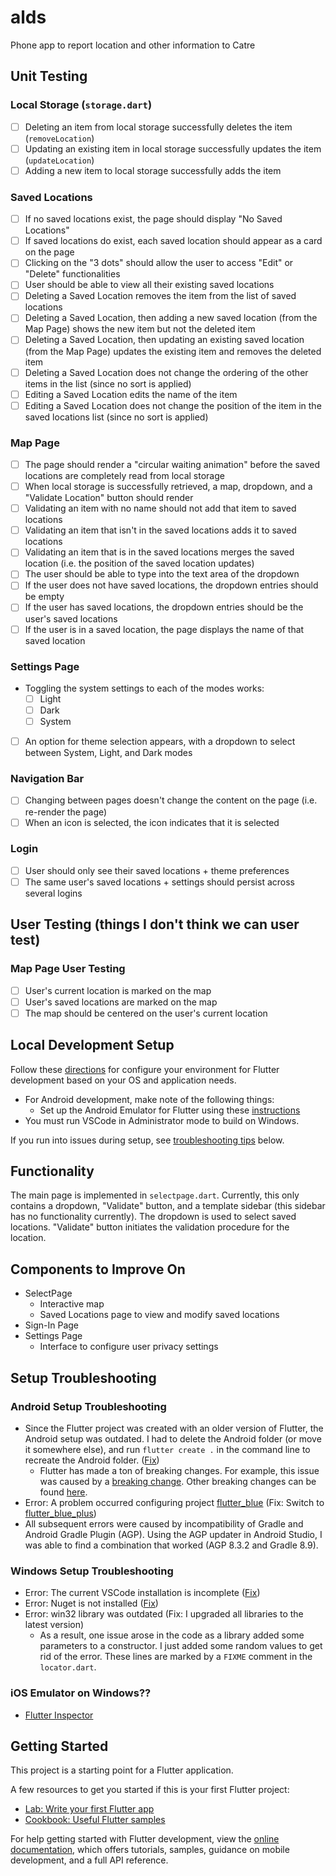# alds

Phone app to report location and other information to Catre

## Unit Testing

### Local Storage (`storage.dart`)

- [ ] Deleting an item from local storage successfully deletes the item (`removeLocation`)
- [ ] Updating an existing item in local storage successfully updates the item (`updateLocation`)
- [ ] Adding a new item to local storage successfully adds the item

### Saved Locations

- [ ] If no saved locations exist, the page should display "No Saved Locations"
- [ ] If saved locations do exist, each saved location should appear as a card on the page
- [ ] Clicking on the "3 dots" should allow the user to access "Edit" or "Delete" functionalities
- [ ] User should be able to view all their existing saved locations
- [ ] Deleting a Saved Location removes the item from the list of saved locations
- [ ] Deleting a Saved Location, then adding a new saved location (from the Map Page) shows the new item but not the deleted item
- [ ] Deleting a Saved Location, then updating an existing saved location (from the Map Page) updates the existing item and removes the deleted item
- [ ] Deleting a Saved Location does not change the ordering of the other items in the list (since no sort is applied)
- [ ] Editing a Saved Location edits the name of the item
- [ ] Editing a Saved Location does not change the position of the item in the saved locations list (since no sort is applied)

### Map Page

- [ ] The page should render a "circular waiting animation" before the saved locations are completely read from local storage
- [ ] When local storage is successfully retrieved, a map, dropdown, and a "Validate Location" button should render
- [ ] Validating an item with no name should not add that item to saved locations
- [ ] Validating an item that isn't in the saved locations adds it to saved locations
- [ ] Validating an item that is in the saved locations merges the saved location (i.e. the position of the saved location updates)
- [ ] The user should be able to type into the text area of the dropdown
- [ ] If the user does not have saved locations, the dropdown entries should be empty
- [ ] If the user has saved locations, the dropdown entries should be the user's saved locations
- [ ] If the user is in a saved location, the page displays the name of that saved location

### Settings Page

- Toggling the system settings to each of the modes works:
  - [ ] Light
  - [ ] Dark
  - [ ] System
- [ ] An option for theme selection appears, with a dropdown to select between System, Light, and Dark modes

### Navigation Bar

- [ ] Changing between pages doesn't change the content on the page (i.e. re-render the page)
- [ ] When an icon is selected, the icon indicates that it is selected

### Login

- [ ] User should only see their saved locations + theme preferences
- [ ] The same user's saved locations + settings should persist across several logins

## User Testing (things I don't think we can user test)

### Map Page User Testing

- [ ] User's current location is marked on the map
- [ ] User's saved locations are marked on the map
- [ ] The map should be centered on the user's current location

## Local Development Setup

Follow these [directions](https://docs.flutter.dev/get-started/install) for configure your environment for Flutter development based on your OS and application needs.

- For Android development, make note of the following things:
  - Set up the Android Emulator for Flutter using these [instructions](https://docs.flutter.dev/get-started/install/windows/mobile#set-up-the-android-emulator)
- You must run VSCode in Administrator mode to build on Windows.

If you run into issues during setup, see [troubleshooting tips](#setup-troubleshooting) below.

## Functionality

The main page is implemented in `selectpage.dart`. Currently, this only contains a dropdown, "Validate" button, and a template sidebar (this sidebar has no functionality currently). The dropdown is used to select saved locations. "Validate" button initiates the validation procedure for the location.

## Components to Improve On

- SelectPage
  - Interactive map
  - Saved Locations page to view and modify saved locations
- Sign-In Page
- Settings Page
  - Interface to configure user privacy settings

## Setup Troubleshooting

### Android Setup Troubleshooting

- Since the Flutter project was created with an older version of Flutter, the Android setup was outdated. I had to delete the Android folder (or move it somewhere else), and run `flutter create .` in the command line to recreate the Android folder. ([Fix](https://medium.com/@paulsean5/flutter-re-create-351eecf44e46))
  - Flutter has made a ton of breaking changes. For example, this issue was caused by a [breaking change](https://docs.flutter.dev/release/breaking-changes/flutter-gradle-plugin-apply). Other breaking changes can be found [here](https://docs.flutter.dev/release/breaking-changes).
- Error: A problem occurred configuring project [flutter_blue](https://pub.dev/packages/flutter_blue/versions/0.8.0) (Fix: Switch to [flutter_blue_plus](https://pub.dev/packages/flutter_blue_plus))
- All subsequent errors were caused by incompatibility of Gradle and Android Gradle Plugin (AGP). Using the AGP updater in Android Studio, I was able to find a combination that worked (AGP 8.3.2 and Gradle 8.9).

### Windows Setup Troubleshooting

- Error: The current VSCode installation is incomplete ([Fix](https://medium.com/flutter-community/fixing-issues-with-flutter-on-windows-9a4bb40eb54))
- Error: Nuget is not installed ([Fix](https://stackoverflow.com/questions/71734042/flutter-windows-build-nuget-is-not-installed))
- Error: win32 library was outdated (Fix: I upgraded all libraries to the latest version)
  - As a result, one issue arose in the code as a library added some parameters to a constructor. I just added some random values to get rid of the error. These lines are marked by a `FIXME` comment in the `locator.dart`.

### iOS Emulator on Windows??

- [Flutter Inspector](https://docs.flutter.dev/tools/devtools/inspector)

## Getting Started

This project is a starting point for a Flutter application.

A few resources to get you started if this is your first Flutter project:

- [Lab: Write your first Flutter app](https://docs.flutter.dev/get-started/codelab)
- [Cookbook: Useful Flutter samples](https://docs.flutter.dev/cookbook)

For help getting started with Flutter development, view the
[online documentation](https://docs.flutter.dev/), which offers tutorials,
samples, guidance on mobile development, and a full API reference.
